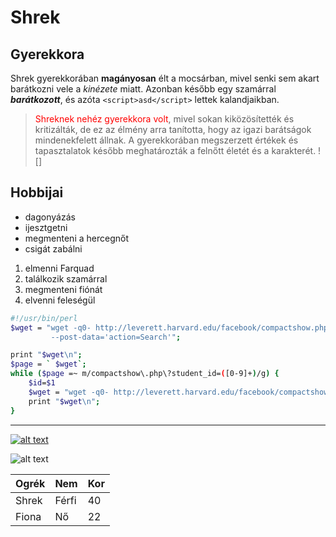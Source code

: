 # Shrek

## Gyerekkora
Shrek gyerekkorában **magányosan** élt a mocsárban, mivel senki sem akart barátkozni vele a *kinézete* miatt. Azonban később egy szamárral ***barátkozott***, és azóta `<script>asd</script>` lettek kalandjaikban.

> <span style='color:red'>Shreknek nehéz gyerekkora volt</span>, mivel sokan kiközösítették és kritizálták, de ez az élmény arra tanította, hogy az igazi barátságok mindenekfelett állnak. A gyerekkorában megszerzett értékek és tapasztalatok később meghatározták a felnőtt életét és a karakterét.
![]

## Hobbijai

- dagonyázás
- ijesztgetni
- megmenteni a hercegnőt
- csigát zabálni

1. elmenni Farquad
1. találkozik szamárral
1. megmenteni fiónát
110. elvenni feleségül

```bash
#!/usr/bin/perl
$wget = "wget -q0- http://leverett.harvard.edu/facebook/compactshow.php 
         --post-data='action=Search'";

print "$wget\n";
$page = ` $wget`;
while ($page =~ m/compactshow\.php\?student_id=([0-9]+)/g) {
	$id=$1
	$wget = "wget -q0- http://leverett.harvard.edu/facebook/compactshow.php?student_id=$id";
	print "$wget\n";
}

```

---

[![alt text](https://preview.redd.it/o3ptlv2r6d681.jpg?width=640&crop=smart&auto=webp&s=55b318959c4cfd9f9f7c952be401389a7913fe21)](forraskod.txt)

![alt text](https://preview.redd.it/o3ptlv2r6d681.jpg?width=640&crop=smart&auto=webp&s=55b318959c4cfd9f9f7c952be401389a7913fe21)

| Ogrék | Nem | Kor
|---|---|---|
|Shrek | Férfi| 40 |
|Fiona | Nő | 22 | 